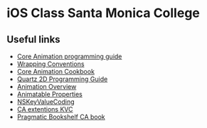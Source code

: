 
iOS Class Santa Monica College
==============================

Useful links
------------
* [Core Animation programming guide](https://developer.apple.com/library/mac/#documentation/cocoa/conceptual/coreanimation_guide/introduction/introduction.html)
* [Wrapping Conventions](https://developer.apple.com/library/mac/#documentation/Cocoa/Conceptual/CoreAnimation_guide/Articles/KVCAdditions.html)
* [Core Animation Cookbook](https://developer.apple.com/library/mac/#documentation/GraphicsImaging/Conceptual/CoreAnimation_Cookbook/Introduction/Introduction.html)
* [Quartz 2D Programming Guide](https://developer.apple.com/library/mac/#documentation/GraphicsImaging/Conceptual/drawingwithquartz2d/Introduction/Introduction.html#//apple_ref/doc/uid/TP30001066)
* [Animation Overview](https://developer.apple.com/library/mac/#documentation/GraphicsImaging/Conceptual/Animation_Overview/Introduction/Introduction.html#//apple_ref/doc/uid/TP40004952-CH9-SW1)
* [Animatable Properties](http://developer.apple.com/library/ios/#documentation/Cocoa/Conceptual/CoreAnimation_guide/Articles/AnimProps.html)
* [NSKeyValueCoding](https://developer.apple.com/library/mac/#documentation/Cocoa/Conceptual/KeyValueCoding/Articles/KeyValueCoding.html#//apple_ref/doc/uid/10000107i)
* [CA extentions KVC](https://developer.apple.com/library/mac/#documentation/Cocoa/Conceptual/CoreAnimation_guide/Articles/KVCAdditions.html)
* [Pragmatic Bookshelf CA book](http://pragprog.com/book/bdcora/core-animation-for-mac-os-x-and-the-iphone)


